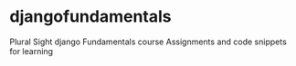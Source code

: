 # djangofundamentals
Plural Sight django Fundamentals course Assignments and code snippets for learning
